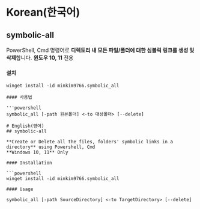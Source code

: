 # Korean(한국어)
## symbolic-all

PowerShell, Cmd 명령어로 **디렉토리 내 모든 파일/폴더에 대한 심볼릭 링크를 생성 및 삭제**합니다.
**윈도우 10, 11** 전용

#### 설치

```powershell'''
winget install -id minkim9766.symbolic_all

#### 사용법

'''powershell
symbolic_all [-path 원본폴더] <-to 대상폴더> [--delete]

# English(영어)
## symbolic-all

**Create or Delete all the files, folders' symbolic links in a directory** using Powershell, Cmd
**Windows 10, 11** Only

#### Installation

```powershell
winget install -id minkim9766.symbolic_all

#### Usage

symbolic_all [-path SourceDirectory] <-to TargetDirectory> [--delete]
